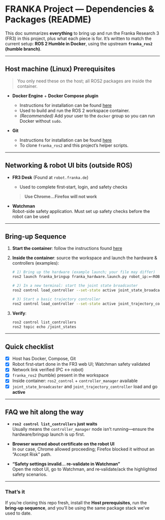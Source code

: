# FRANKA Project — Dependencies & Packages (README)

This doc summarizes **everything** to bring up and run the Franka Research 3 (FR3) in this project, plus what each piece is for. It’s written to match the current setup: **ROS 2 Humble in Docker**, using the upstream **`franka_ros2` (humble branch)**.

---

## Host machine (Linux) Prerequisites

> You only need these on the host; all ROS2 packages are inside the container.

- **Docker Engine** + **Docker Compose plugin**

  - Instructions for installation can be found [here](https://docs.docker.com/engine/install/ubuntu/)
  - Used to build and run the ROS 2 workspace container.
  - _(Recommended)_ Add your user to the `docker` group so you can run Docker without `sudo`.

- **Git**

  - Instructions for installation can be found [here](https://git-scm.com/downloads/linux)
  - To clone `franka_ros2` and this project’s helper scripts.

---

## Networking & robot UI bits (outside ROS)

- **FR3 Desk** (Found at `robot.franka.de`)

  - Used to complete first‑start, login, and safety checks

  > **Use Chrome...Firefox will not work**

- **Watchman**  
  Robot-side safety application. Must set up safety checks before the robot can be used

<!-- > Tip: Keep the robot and control PC on the same isolated network and confirm link by pinging the robot’s configured IP (as set on the robot panel). -->

---

<!-- ## What’s inside the container (ROS 2 Humble)

All of the following are provided/installed **inside** the Docker image we build and run.

### Core ROS 2

- **ROS 2 Humble (desktop)**
  Messaging, TF, RViz, tools—our base middleware.

### Franka stack

- **`franka_ros2` (humble branch)**

  - `franka_hardware` – ROS 2 hardware interface for the FR3 via libfranka
  - `franka_description` – URDF, meshes, and robot model
  - `franka_msgs` – message/service definitions
  - `franka_example_controllers` – simple example controllers (useful sanity checks)

- **libfranka** (brought in by the Docker image used by `franka_ros2`)
  Low‑level C++ library that talks to the arm.

### ros2_control ecosystem

- **`ros2_control`** – framework for hardware/actuator control
- **`controller_manager`** – loads/starts/stops controllers at runtime (we used its services/CLI)
- **`ros2_controllers`** – common controllers:
  - `joint_state_broadcaster` – publishes joint states (must be running)
  - `joint_trajectory_controller` – follows joint trajectories
  - _(Optional later)_ Cartesian/impedance controllers if we add them

### Build & dev tools (in-container)

- **colcon/ament** – to build the workspace
- **rviz2** – visualization (optional but handy)
- **rqt** tools – debugging/inspection (optional)
- **Python 3 tooling** – for small examples/utilities (we used a `py_pubsub` style test while debugging)

--- -->

## Bring-up Sequence

1. **Start the container**: follow the instructions found [here](readDocker.md)

2. **Inside the container**: source the workspace and launch the hardware & controllers (examples):

   ```bash
   # 1) Bring up the hardware (example launch; your file may differ)
   ros2 launch franka_bringup franka_hardware.launch.py robot_ip:=<ROBOT_IP>      robot:=fr3

   # 2) In a new terminal: start the joint state broadcaster
   ros2 control load_controller --set-state active joint_state_broadcaster

   # 3) Start a basic trajectory controller
   ros2 control load_controller --set-state active joint_trajectory_controller
   ```

3. **Verify**:
   ```bash
   ros2 control list_controllers
   ros2 topic echo /joint_states
   ```

---

## Quick checklist

- [x] Host has Docker, Compose, Git
- [x] Robot first‑start done in the FR3 web UI; Watchman safety validated
- [x] Network link verified (PC ↔︎ robot)
- [x] `franka_ros2` (humble) present in the workspace
- [x] Inside container: `ros2_control` + `controller_manager` available
- [x] `joint_state_broadcaster` and `joint_trajectory_controller` load and go **active**

---

## FAQ we hit along the way

- **`ros2 control list_controllers` just waits**  
  Usually means the `controller_manager` node isn’t running—ensure the hardware/bringup launch is up first.

- **Browser warned about certificate on the robot UI**  
  In our case, Chrome allowed proceeding; Firefox blocked it without an “Accept Risk” path.

- **“Safety settings invalid… re-validate in Watchman”**  
  Open the robot UI, go to Watchman, and re‑validate/ack the highlighted safety scenarios.

---

### That’s it

If you’re cloning this repo fresh, install the **Host prerequisites**, run the **bring‑up sequence**, and you’ll be using the same package stack we’ve used to date.
